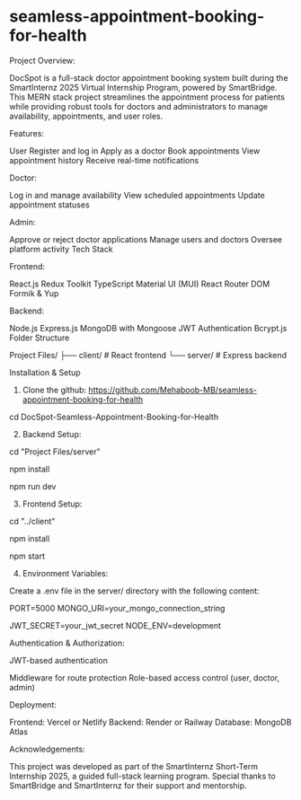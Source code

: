 # seamless-appointment-booking-for-health

Project Overview:

DocSpot is a full-stack doctor appointment booking system built during the SmartInternz 2025 Virtual Internship Program, powered by SmartBridge.
This MERN stack project streamlines the appointment process for patients while providing robust tools for doctors and administrators to manage availability, appointments, and user roles.

Features:

User
Register and log in
Apply as a doctor
Book appointments
View appointment history
Receive real-time notifications

Doctor:

Log in and manage availability
View scheduled appointments
Update appointment statuses

Admin:

Approve or reject doctor applications
Manage users and doctors
Oversee platform activity
Tech Stack

Frontend:

React.js
Redux Toolkit
TypeScript
Material UI (MUI)
React Router DOM
Formik & Yup

Backend:

Node.js
Express.js
MongoDB with Mongoose
JWT Authentication
Bcrypt.js
Folder Structure

Project Files/
├── client/     # React frontend
└── server/     # Express backend

Installation & Setup
1. Clone the github:
https://github.com/Mehaboob-MB/seamless-appointment-booking-for-health

cd DocSpot-Seamless-Appointment-Booking-for-Health

2. Backend Setup:

cd "Project Files/server"

npm install

npm run dev

3. Frontend Setup:

cd "../client"

npm install

npm start

4. Environment Variables:

Create a .env file in the server/ directory with the following content:

PORT=5000
MONGO_URI=your_mongo_connection_string

JWT_SECRET=your_jwt_secret
NODE_ENV=development

Authentication & Authorization:

JWT-based authentication

Middleware for route protection
Role-based access control (user, doctor, admin)

Deployment:

Frontend: Vercel or Netlify
Backend: Render or Railway
Database: MongoDB Atlas

Acknowledgements:

This project was developed as part of the SmartInternz Short-Term Internship 2025, a guided full-stack learning program. Special thanks to SmartBridge and SmartInternz for their support and mentorship.